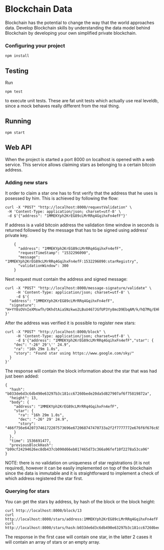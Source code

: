 # Blockchain Data

Blockchain has the potential to change the way that the world approaches data. Develop Blockchain skills by understanding the data model behind Blockchain by developing your own simplified private blockchain.

### Configuring your project

```
npm install
```

## Testing

Run 
```
npm test
```

to execute unit tests. These are fat unit tests which actually use real leveldb, since a mock behaves really different from the real thing.

## Running
```
npm start
```

## Web API

When the project is started a port 8000 on localhost is opened with a web service. This service allows claiming stars as belonging to a certain bitcoin address.

### Adding new stars

It order to claim a star one has to first verify that the address that he uses is posessed by him. This is achieved by following the flow:

```
curl -X "POST" "http://localhost:8000/requestValidation" \
 -H 'Content-Type: application/json; charset=utf-8' \
 -d $'{"address": "1MMEKYph2KrEG89cLMrRRq4GqihxFn4efF"}'
```

If address is a valid bitcoin address the validation time window in seconds is returned followed by the message that has to be signed using address' private key.

```
	{
	  "address": "1MMEKYph2KrEG89cLMrRRq4GqihxFn4efF",
	  "requestTimeStamp": "1532296090",
	  "message": "1MMEKYph2KrEG89cLMrRRq4GqihxFn4efF:1532296090:starRegistry",
	  "validationWindow": 300
	}
```

Next request must contain the address and signed message:


```
curl -X "POST" "http://localhost:8000/message-signature/validate" \
     -H 'Content-Type: application/json; charset=utf-8' \
     -d $'{
  "address": "1MMEKYph2KrEG89cLMrRRq4GqihxFn4efF",
  "signature": "H+YY8sOVnIeXMswfh/OKhdtAiaSNzkwo2LBuU467JGfUP3Yy8mcD9EbqAM/k/hQ7Mq/EHkzpZXrQIe1I2C1qJ7c="
}'
```

After the address was verified it is possible to register new stars:

```
curl -X "POST" "http://localhost:8000/block" \
     -H 'Content-Type: application/json; charset=utf-8' \
     -d $'{"address": "1MMEKYph2KrEG89cLMrRRq4GqihxFn4efF","star": {
    "dec": "-26° 29'\'' 24.9",
    "ra": "16h 29m 1.0s",
    "story": "Found star using https://www.google.com/sky/"
  }
}'
```

The response will contain the block information about the star that was had just been added:

```
{
  "hash": "b033de6d3c6db490e63297b3c181cc67260bede20da5d827907af6f75819872a",
  "height": 13,
  "body": {
    "address": "1MMEKYph2KrEG89cLMrRRq4GqihxFn4efF",
    "star": {
      "ra": "16h 29m 1.0s",
      "dec": "-26° 29' 24.9",
      "story": "466f756e642073746172207573696e672068747470733a2f2f7777772e676f6f676c652e636f6d2f736b792f"
    }
  },
  "time": 1536691477,
  "previousBlockHash": "b99cf24294626ec8db437cb090d66eb017465d73c366a96fef10f2278a53ca96"
}
```

NOTE: there is no validation on uniqueness of star registrations (it is not required), however it can be easily implemented on top of the blockchain since the data is immutable and it is straightforward to implement a check of which address registered the star first.

### Querying for stars

You can get the stars by address, by hash of the block or the block height:

```
curl http://localhost:8000/block/13
curl http://localhost:8000/stars/address:1MMEKYph2KrEG89cLMrRRq4GqihxFn4efF
curl http://localhost:8000/stars/hash:b033de6d3c6db490e63297b3c181cc67260bede20da5d827907af6f75819872a
```

The response in the first case will contain one star, in the latter 2 cases it will contain an array of stars or an empty array.